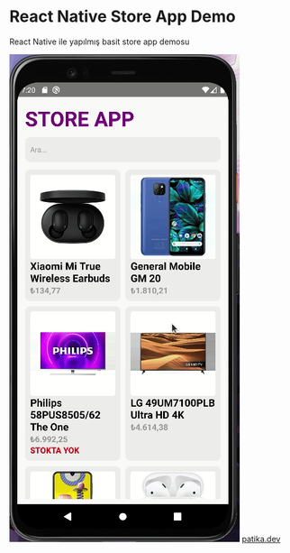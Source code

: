 # React Native Store App Demo

React Native ile yapılmış basit store app demosu

![screen](./screen.gif)
[patika.dev](https://www.patika.dev)
